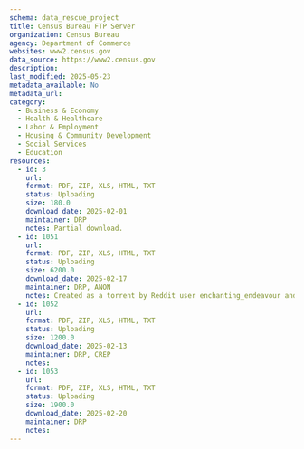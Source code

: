 ```yaml
---
schema: data_rescue_project 
title: Census Bureau FTP Server
organization: Census Bureau
agency: Department of Commerce
websites: www2.census.gov
data_source: https://www2.census.gov
description: 
last_modified: 2025-05-23
metadata_available: No
metadata_url: 
category:
  - Business & Economy 
  - Health & Healthcare 
  - Labor & Employment 
  - Housing & Community Development 
  - Social Services 
  - Education 
resources:
  - id: 3
    url: 
    format: PDF, ZIP, XLS, HTML, TXT
    status: Uploading
    size: 180.0
    download_date: 2025-02-01
    maintainer: DRP
    notes: Partial download.
  - id: 1051
    url: 
    format: PDF, ZIP, XLS, HTML, TXT
    status: Uploading
    size: 6200.0
    download_date: 2025-02-17
    maintainer: DRP, ANON
    notes: Created as a torrent by Reddit user enchanting_endeavour and can be downloaded using the following magnet link magnet?xt=urnbtihda7f54c14ca6ab795ddb9f87b953c3dd8f22fbcd&dn=ftp2_census_gov_2025_02_17_torrents&tr=http%3A%2F%2Fwww.torrentsnipe.info%3A2701%2Fannounce&tr=udp%3A%2F%2Fdiscord.heihachi.pw%3A6969%2Fannounce. Original description "In order to make the data manageable, the whole dataset is broken up into 41 pieces. This file is a torrent of torrents which has a torrent file for each of those pieces. Note that due to an error on my part, piece 31 is just an empty data structure and has no other data in it. The top level directory, ftp2.census.gov, in each of the pieces should merge cleanly without conflicts with the others. This dataset includes data for many of the census.gov subdomains, though I have not be able to verify which domains specifically are included and which are not."
  - id: 1052
    url: 
    format: PDF, ZIP, XLS, HTML, TXT
    status: Uploading
    size: 1200.0
    download_date: 2025-02-13
    maintainer: DRP, CREP
    notes: 
  - id: 1053
    url: 
    format: PDF, ZIP, XLS, HTML, TXT
    status: Uploading
    size: 1900.0
    download_date: 2025-02-20
    maintainer: DRP
    notes: 
---
```

